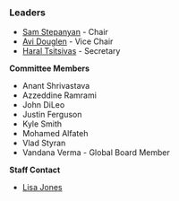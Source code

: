 ### Leaders
* [Sam Stepanyan](mailto:sam.stepanyan@owasp.org) - Chair
* [Avi Douglen](mailto:avi.douglen@owasp.org) - Vice Chair
* [Haral Tsitsivas](mailto:haral.tsitsivas@owasp.org) - Secretary

**Committee Members**
- Anant Shrivastava
- Azzeddine Ramrami
- John DiLeo
- Justin Ferguson
- Kyle Smith
- Mohamed Alfateh
- Vlad Styran 
- Vandana Verma - Global Board Member

**Staff Contact**
- [Lisa Jones](mailto:lisa.jones@owasp.com)



